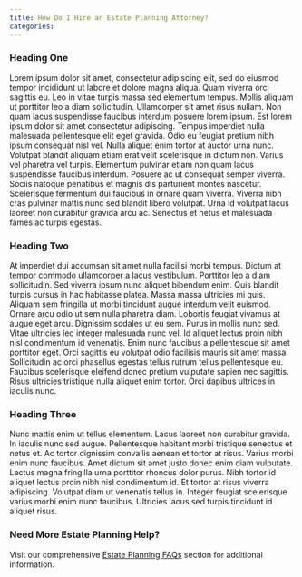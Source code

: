 ```yaml
---
title: How Do I Hire an Estate Planning Attorney?
categories:
---
```


### Heading One

Lorem ipsum dolor sit amet, consectetur adipiscing elit, sed do eiusmod tempor incididunt ut labore et dolore magna aliqua. Quam viverra orci sagittis eu. Leo in vitae turpis massa sed elementum tempus. Mollis aliquam ut porttitor leo a diam sollicitudin. Ullamcorper sit amet risus nullam. Non quam lacus suspendisse faucibus interdum posuere lorem ipsum. Est lorem ipsum dolor sit amet consectetur adipiscing. Tempus imperdiet nulla malesuada pellentesque elit eget gravida. Odio eu feugiat pretium nibh ipsum consequat nisl vel. Nulla aliquet enim tortor at auctor urna nunc. Volutpat blandit aliquam etiam erat velit scelerisque in dictum non. Varius vel pharetra vel turpis. Elementum pulvinar etiam non quam lacus suspendisse faucibus interdum. Posuere ac ut consequat semper viverra. Sociis natoque penatibus et magnis dis parturient montes nascetur. Scelerisque fermentum dui faucibus in ornare quam viverra. Viverra nibh cras pulvinar mattis nunc sed blandit libero volutpat. Urna id volutpat lacus laoreet non curabitur gravida arcu ac. Senectus et netus et malesuada fames ac turpis egestas.

### Heading Two

At imperdiet dui accumsan sit amet nulla facilisi morbi tempus. Dictum at tempor commodo ullamcorper a lacus vestibulum. Porttitor leo a diam sollicitudin. Sed viverra ipsum nunc aliquet bibendum enim. Quis blandit turpis cursus in hac habitasse platea. Massa massa ultricies mi quis. Aliquam sem fringilla ut morbi tincidunt augue interdum velit euismod. Ornare arcu odio ut sem nulla pharetra diam. Lobortis feugiat vivamus at augue eget arcu. Dignissim sodales ut eu sem. Purus in mollis nunc sed. Vitae ultricies leo integer malesuada nunc vel. Id aliquet lectus proin nibh nisl condimentum id venenatis. Enim nunc faucibus a pellentesque sit amet porttitor eget. Orci sagittis eu volutpat odio facilisis mauris sit amet massa. Sollicitudin ac orci phasellus egestas tellus rutrum tellus pellentesque eu. Faucibus scelerisque eleifend donec pretium vulputate sapien nec sagittis. Risus ultricies tristique nulla aliquet enim tortor. Orci dapibus ultrices in iaculis nunc.

### Heading Three

Nunc mattis enim ut tellus elementum. Lacus laoreet non curabitur gravida. In iaculis nunc sed augue. Pellentesque habitant morbi tristique senectus et netus et. Ac tortor dignissim convallis aenean et tortor at risus. Varius morbi enim nunc faucibus. Amet dictum sit amet justo donec enim diam vulputate. Lectus magna fringilla urna porttitor rhoncus dolor purus. Nibh tortor id aliquet lectus proin nibh nisl condimentum id. Et tortor at risus viverra adipiscing. Volutpat diam ut venenatis tellus in. Integer feugiat scelerisque varius morbi enim nunc faucibus. Ultricies lacus sed turpis tincidunt id aliquet risus.

### Need More Estate Planning Help?

Visit our comprehensive [Estate Planning FAQs](/docs/) section for additional information.
